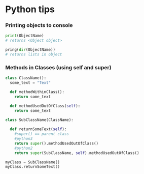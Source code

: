 # Python tips

### Printing objects to console

```python
print(ObjectName)
# returns <Object object>

pring(dir(ObjectName))
# returns lists in object
```

### Methods in Classes (using self and super)
```python
class ClassName():
  some_text = "Text"

  def methodWithinClass():
    return some_text

  def methodUsedOutOfClass(self):
    return some_text

class SubClassName(ClassName):
  
  def returnSomeText(self):
    #super() == parent class
    #python3
    return super().methodUsedOutOfClass()
    #python2
    return super(SubClassName, self).methodUsedOutOfClass()

myClass = SubClassName()
myClass.returnSomeText()
```
